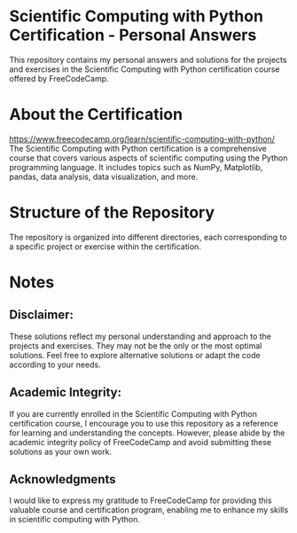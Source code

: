 # Scientific Computing with Python Certification - Personal Answers
This repository contains my personal answers and solutions for the projects and exercises in the Scientific Computing with Python certification course offered by FreeCodeCamp.

# About the Certification
https://www.freecodecamp.org/learn/scientific-computing-with-python/ <br>
The Scientific Computing with Python certification is a comprehensive course that covers various aspects of scientific computing using the Python programming language. It includes topics such as NumPy, Matplotlib, pandas, data analysis, data visualization, and more.

# Structure of the Repository
The repository is organized into different directories, each corresponding to a specific project or exercise within the certification.

# Notes
## Disclaimer: 
These solutions reflect my personal understanding and approach to the projects and exercises. They may not be the only or the most optimal solutions. Feel free to explore alternative solutions or adapt the code according to your needs.

## Academic Integrity: 
If you are currently enrolled in the Scientific Computing with Python certification course, I encourage you to use this repository as a reference for learning and understanding the concepts. However, please abide by the academic integrity policy of FreeCodeCamp and avoid submitting these solutions as your own work.

## Acknowledgments
I would like to express my gratitude to FreeCodeCamp for providing this valuable course and certification program, enabling me to enhance my skills in scientific computing with Python.
